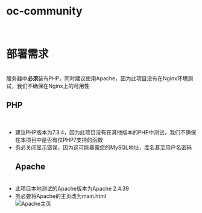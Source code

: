 <h1 id="oc-community">oc-community</h1>
<p><br></p>
<h1 id="-">部署需求</h1>
<p><br>
服务器中<strong>必须</strong>装有PHP，同时建议使用Apache，因为此项目没有在Nginx环境测试，我们不确保在Nginx上的可用性
<br></p>
<h2 id="php">PHP</h2>
<p><br></p>
<ul>
<li>建议PHP版本为7.3.4，因为此项目没有在其他版本的PHP中测试，我们不确保在本项目中是否有仅PHP7支持的函数
<br></li>
<li>务必关闭显示错误，因为这可能暴露您的MySQL地址，库名甚至用户名密码
<br><h2 id="apache">Apache</h2>
<br></li>
<li>此项目本地测试的Apache版本为Apache 2.4.39
<br></li>
<li>务必要将Apache的主页改为main.html
<br>
<img src="https://i.loli.net/2020/07/04/CBHQsWXDcurlyZw.png" alt="Apache主页"></li>
</ul>
